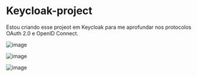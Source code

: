 # Keycloak-project
Estou criando esse projeot em Keycloak para me aprofundar nos protocolos OAuth 2.0 e OpenID Connect.

![image](https://github.com/user-attachments/assets/3dca6a3b-a36b-4c04-868b-5bfecb2cc6dc)

![image](https://github.com/user-attachments/assets/d6e55c93-2832-42a5-adf6-fd478ce7db5c)

![image](https://github.com/user-attachments/assets/ae7d4d92-d67e-4dad-ad68-8b702f4287ff)



